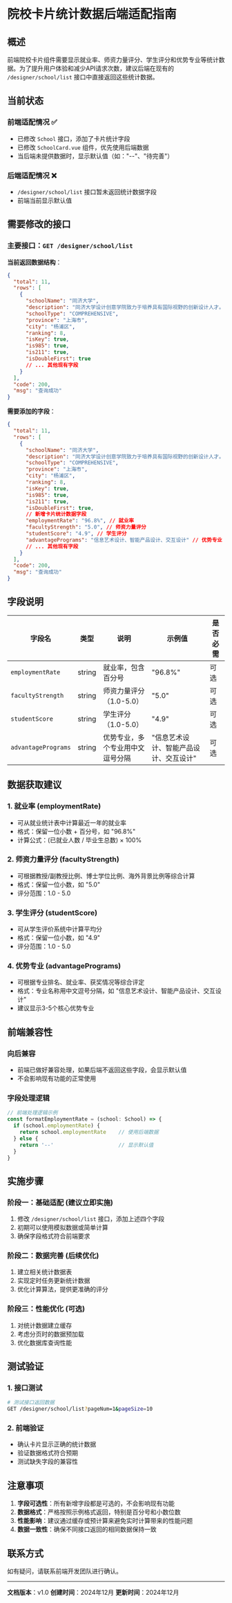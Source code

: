 # 院校卡片统计数据后端适配指南

## 概述

前端院校卡片组件需要显示就业率、师资力量评分、学生评分和优势专业等统计数据。为了提升用户体验和减少API请求次数，建议后端在现有的 `/designer/school/list` 接口中直接返回这些统计数据。

## 当前状态

### 前端适配情况 ✅
- 已修改 `School` 接口，添加了卡片统计字段
- 已修改 `SchoolCard.vue` 组件，优先使用后端数据
- 当后端未提供数据时，显示默认值（如："--"、"待完善"）

### 后端适配情况 ❌
- `/designer/school/list` 接口暂未返回统计数据字段
- 前端当前显示默认值

## 需要修改的接口

### 主要接口：`GET /designer/school/list`

**当前返回数据结构**：
```json
{
  "total": 11,
  "rows": [
    {
      "schoolName": "同济大学",
      "description": "同济大学设计创意学院致力于培养具有国际视野的创新设计人才。",
      "schoolType": "COMPREHENSIVE",
      "province": "上海市",
      "city": "杨浦区",
      "ranking": 8,
      "isKey": true,
      "is985": true,
      "is211": true,
      "isDoubleFirst": true
      // ... 其他现有字段
    }
  ],
  "code": 200,
  "msg": "查询成功"
}
```

**需要添加的字段**：
```json
{
  "total": 11,
  "rows": [
    {
      "schoolName": "同济大学",
      "description": "同济大学设计创意学院致力于培养具有国际视野的创新设计人才。",
      "schoolType": "COMPREHENSIVE",
      "province": "上海市",
      "city": "杨浦区",
      "ranking": 8,
      "isKey": true,
      "is985": true,
      "is211": true,
      "isDoubleFirst": true,
      // 新增卡片统计数据字段
      "employmentRate": "96.8%", // 就业率
      "facultyStrength": "5.0", // 师资力量评分
      "studentScore": "4.9", // 学生评分
      "advantagePrograms": "信息艺术设计、智能产品设计、交互设计" // 优势专业
      // ... 其他现有字段
    }
  ],
  "code": 200,
  "msg": "查询成功"
}
```

## 字段说明

| 字段名 | 类型 | 说明 | 示例值 | 是否必需 |
|--------|------|------|--------|----------|
| `employmentRate` | string | 就业率，包含百分号 | "96.8%" | 可选 |
| `facultyStrength` | string | 师资力量评分（1.0-5.0） | "5.0" | 可选 |
| `studentScore` | string | 学生评分（1.0-5.0） | "4.9" | 可选 |
| `advantagePrograms` | string | 优势专业，多个专业用中文逗号分隔 | "信息艺术设计、智能产品设计、交互设计" | 可选 |

## 数据获取建议

### 1. 就业率 (employmentRate)
- 可从就业统计表中计算最近一年的就业率
- 格式：保留一位小数 + 百分号，如 "96.8%"
- 计算公式：(已就业人数 / 毕业生总数) × 100%

### 2. 师资力量评分 (facultyStrength)
- 可根据教授/副教授比例、博士学位比例、海外背景比例等综合计算
- 格式：保留一位小数，如 "5.0"
- 评分范围：1.0 - 5.0

### 3. 学生评分 (studentScore)
- 可从学生评价系统中计算平均分
- 格式：保留一位小数，如 "4.9"
- 评分范围：1.0 - 5.0

### 4. 优势专业 (advantagePrograms)
- 可根据专业排名、就业率、获奖情况等综合评定
- 格式：专业名称用中文逗号分隔，如 "信息艺术设计、智能产品设计、交互设计"
- 建议显示3-5个核心优势专业

## 前端兼容性

### 向后兼容
- 前端已做好兼容处理，如果后端不返回这些字段，会显示默认值
- 不会影响现有功能的正常使用

### 字段处理逻辑
```typescript
// 前端处理逻辑示例
const formatEmploymentRate = (school: School) => {
  if (school.employmentRate) {
    return school.employmentRate    // 使用后端数据
  } else {
    return '--'                     // 显示默认值
  }
}
```

## 实施步骤

### 阶段一：基础适配 (建议立即实施)
1. 修改 `/designer/school/list` 接口，添加上述四个字段
2. 初期可以使用模拟数据或简单计算
3. 确保字段格式符合前端要求

### 阶段二：数据完善 (后续优化)
1. 建立相关统计数据表
2. 实现定时任务更新统计数据
3. 优化计算算法，提供更准确的评分

### 阶段三：性能优化 (可选)
1. 对统计数据建立缓存
2. 考虑分页时的数据预加载
3. 优化数据库查询性能

## 测试验证

### 1. 接口测试
```bash
# 测试接口返回数据
GET /designer/school/list?pageNum=1&pageSize=10
```

### 2. 前端验证
- 确认卡片显示正确的统计数据
- 验证数据格式符合预期
- 测试缺失字段的兼容性

## 注意事项

1. **字段可选性**：所有新增字段都是可选的，不会影响现有功能
2. **数据格式**：严格按照示例格式返回，特别是百分号和小数位数
3. **性能影响**：建议通过缓存或预计算来避免实时计算带来的性能问题
4. **数据一致性**：确保不同接口返回的相同数据保持一致

## 联系方式

如有疑问，请联系前端开发团队进行确认。

---

**文档版本**：v1.0
**创建时间**：2024年12月
**更新时间**：2024年12月
